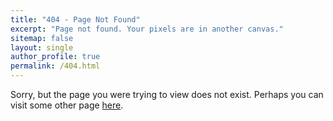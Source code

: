 ```yaml
---
title: "404 - Page Not Found"
excerpt: "Page not found. Your pixels are in another canvas."
sitemap: false
layout: single
author_profile: true
permalink: /404.html
---
```


Sorry, but the page you were trying to view does not exist.
Perhaps you can visit some other page [here](https://shahzaibwaseem.github.io/sitemap/).